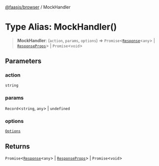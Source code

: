 [@faasjs/browser](../README.md) / MockHandler

# Type Alias: MockHandler()

> **MockHandler**: (`action`, `params`, `options`) => `Promise`\<[`Response`](../classes/Response.md)\<`any`\> \| [`ResponseProps`](ResponseProps.md)\> \| `Promise`\<`void`\>

## Parameters

### action

`string`

### params

`Record`\<`string`, `any`\> | `undefined`

### options

[`Options`](Options.md)

## Returns

`Promise`\<[`Response`](../classes/Response.md)\<`any`\> \| [`ResponseProps`](ResponseProps.md)\> \| `Promise`\<`void`\>
